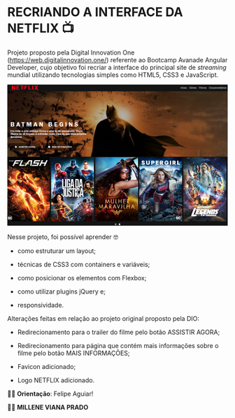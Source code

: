 # RECRIANDO A INTERFACE DA NETFLIX :tv:

Projeto proposto pela Digital Innovation One  (https://web.digitalinnovation.one/) referente ao Bootcamp Avanade Angular Developer, cujo objetivo foi recriar a interface do principal site de *streaming* mundial utilizando tecnologias simples como HTML5, CSS3 e JavaScript. 

![capa](img/capa.png)

Nesse projeto, foi possível aprender :nerd_face: 

- como estruturar um layout;

- técnicas de CSS3 com containers e variáveis;

- como posicionar os elementos com Flexbox;

- como utilizar plugins jQuery e;

- responsividade.

  

Alterações feitas em relação ao projeto original proposto pela DIO:

- Redirecionamento para o trailer do filme pelo botão ASSISTIR AGORA;

- Redirecionamento para página que contém mais informações sobre o filme pelo botão MAIS INFORMAÇÕES;

- Favicon adicionado;

- Logo NETFLIX adicionado.

  

 :man_teacher: **Orientação**: Felipe Aguiar!

:woman_technologist: **MILLENE VIANA PRADO**
